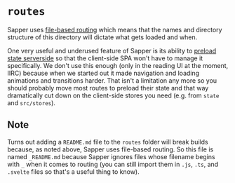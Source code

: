 # `routes`

Sapper uses [file-based routing](https://sapper.svelte.dev/docs#Routing) which means that the names and directory structure of this directory will dictate what gets loaded and when.

One very useful and underused feature of Sapper is its ability to [preload state serverside](https://sapper.svelte.dev/docs#Preloading) so that the client-side SPA won't have to manage it specifically. We don't use this enough (only in the reading UI at the moment, IIRC) because when we started out it made navigation and loading animations and transitions harder. That isn't a limitation any more so you should probably move most routes to preload their state and that way dramatically cut down on the client-side stores you need (e.g. from `state` and `src/stores`).

## Note

Turns out adding a `README.md` file to the `routes` folder will break builds because, as noted above, Sapper uses file-based routing. So this file is named `_README.md` because Sapper ignores files whose filename begins with `_` when it comes to routing (you can still import them in `.js`, `.ts`, and `.svelte` files so that's a useful thing to know).
